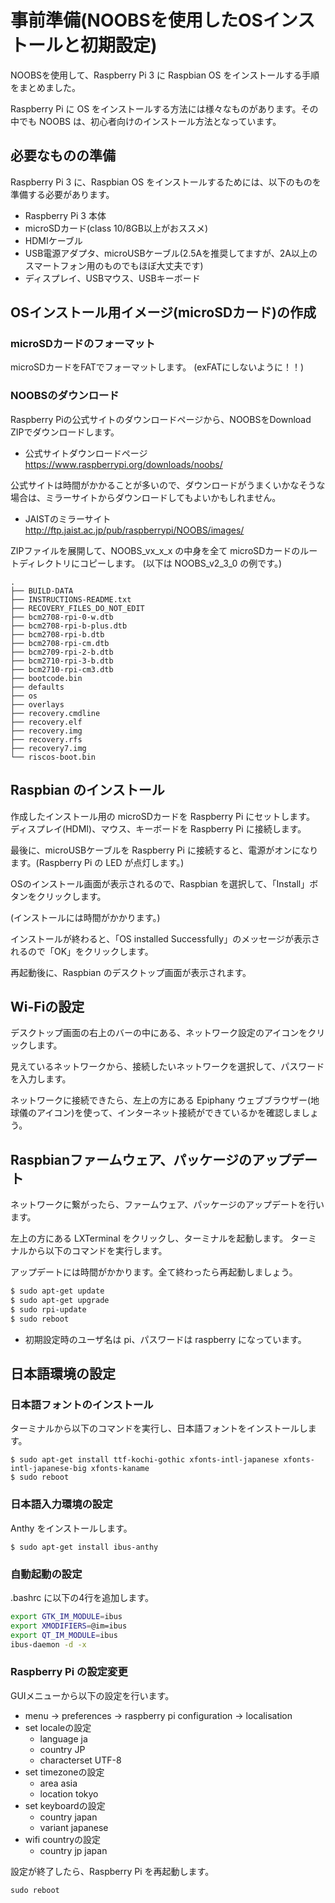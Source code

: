 # 事前準備(NOOBSを使用したOSインストールと初期設定)

NOOBSを使用して、Raspberry Pi 3 に Raspbian OS をインストールする手順をまとめました。

Raspberry Pi に OS をインストールする方法には様々なものがあります。その中でも NOOBS は、初心者向けのインストール方法となっています。

## 必要なものの準備
Raspberry Pi 3 に、Raspbian OS をインストールするためには、以下のものを準備する必要があります。

- Raspberry Pi 3 本体
- microSDカード(class 10/8GB以上がおススメ)
- HDMIケーブル
- USB電源アダプタ、microUSBケーブル(2.5Aを推奨してますが、2A以上のスマートフォン用のものでもほぼ大丈夫です)
- ディスプレイ、USBマウス、USBキーボード

## OSインストール用イメージ(microSDカード)の作成
### microSDカードのフォーマット
microSDカードをFATでフォーマットします。
(exFATにしないように！！)

### NOOBSのダウンロード
Raspberry Piの公式サイトのダウンロードページから、NOOBSをDownload ZIPでダウンロードします。

- 公式サイトダウンロードページ https://www.raspberrypi.org/downloads/noobs/

公式サイトは時間がかかることが多いので、ダウンロードがうまくいかなそうな場合は、ミラーサイトからダウンロードしてもよいかもしれません。

- JAISTのミラーサイト http://ftp.jaist.ac.jp/pub/raspberrypi/NOOBS/images/

ZIPファイルを展開して、NOOBS_vx_x_x の中身を全て microSDカードのルートディレクトリにコピーします。
(以下は NOOBS_v2_3_0 の例です。)

```
.
├── BUILD-DATA
├── INSTRUCTIONS-README.txt
├── RECOVERY_FILES_DO_NOT_EDIT
├── bcm2708-rpi-0-w.dtb
├── bcm2708-rpi-b-plus.dtb
├── bcm2708-rpi-b.dtb
├── bcm2708-rpi-cm.dtb
├── bcm2709-rpi-2-b.dtb
├── bcm2710-rpi-3-b.dtb
├── bcm2710-rpi-cm3.dtb
├── bootcode.bin
├── defaults
├── os
├── overlays
├── recovery.cmdline
├── recovery.elf
├── recovery.img
├── recovery.rfs
├── recovery7.img
└── riscos-boot.bin
```

## Raspbian のインストール
作成したインストール用の microSDカードを Raspberry Pi にセットします。
ディスプレイ(HDMI)、マウス、キーボードを Raspberry Pi に接続します。

最後に、microUSBケーブルを Raspberry Pi に接続すると、電源がオンになります。(Raspberry Pi の LED が点灯します。)

OSのインストール画面が表示されるので、Raspbian を選択して、「Install」ボタンをクリックします。

(インストールには時間がかかります。)

インストールが終わると、「OS installed Successfully」のメッセージが表示されるので「OK」をクリックします。

再起動後に、Raspbian のデスクトップ画面が表示されます。

## Wi-Fiの設定
デスクトップ画面の右上のバーの中にある、ネットワーク設定のアイコンをクリックします。

見えているネットワークから、接続したいネットワークを選択して、パスワードを入力します。

ネットワークに接続できたら、左上の方にある Epiphany ウェブブラウザー(地球儀のアイコン)を使って、インターネット接続ができているかを確認しましょう。

## Raspbianファームウェア、パッケージのアップデート
ネットワークに繋がったら、ファームウェア、パッケージのアップデートを行います。

左上の方にある LXTerminal をクリックし、ターミナルを起動します。
ターミナルから以下のコマンドを実行します。

アップデートには時間がかかります。全て終わったら再起動しましょう。

```bash
$ sudo apt-get update
$ sudo apt-get upgrade
$ sudo rpi-update
$ sudo reboot
```

- 初期設定時のユーザ名は pi、パスワードは raspberry になっています。

## 日本語環境の設定
### 日本語フォントのインストール
ターミナルから以下のコマンドを実行し、日本語フォントをインストールします。
```
$ sudo apt-get install ttf-kochi-gothic xfonts-intl-japanese xfonts-intl-japanese-big xfonts-kaname
$ sudo reboot
```

### 日本語入力環境の設定
Anthy をインストールします。
```
$ sudo apt-get install ibus-anthy
```

### 自動起動の設定
.bashrc に以下の4行を追加します。
```bash
export GTK_IM_MODULE=ibus
export XMODIFIERS=@im=ibus
export QT_IM_MODULE=ibus
ibus-daemon -d -x
```

### Raspberry Pi の設定変更

GUIメニューから以下の設定を行います。

- menu → preferences → raspberry pi configuration → localisation
- set localeの設定
    - language ja
    - country JP
    - characterset UTF-8
- set timezoneの設定
    - area asia
    - location tokyo
- set keyboardの設定
    - country japan
    - variant japanese
- wifi countryの設定
    - country jp japan

設定が終了したら、Raspberry Pi を再起動します。
```
sudo reboot
```
